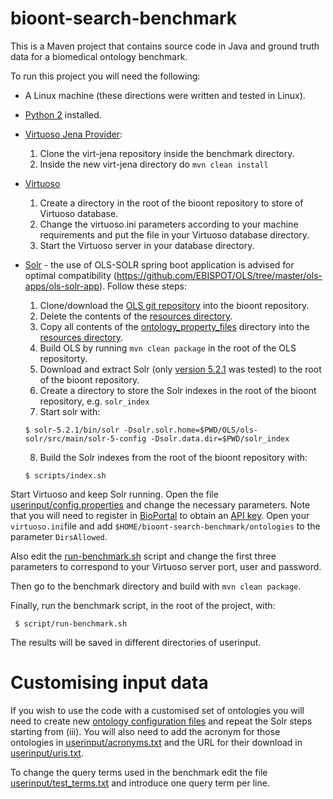 # bioont-search-benchmark
This is a Maven project that contains source code in Java and ground truth data for a biomedical ontology benchmark.

To run this project you will need the following:
* A Linux machine (these directions were written and tested in Linux).
* [Python 2](https://www.python.org/downloads/) installed.
* [Virtuoso Jena Provider](https://github.com/srdc/virt-jena):
    1. Clone the virt-jena repository inside the benchmark directory.
    2. Inside the new virt-jena directory do `mvn clean install`
* [Virtuoso](https://virtuoso.openlinksw.com/dataspace/doc/dav/wiki/Main/)
    1. Create a directory in the root of the bioont repository to store of Virtuoso database.
    2. Change the virtuoso.ini parameters according to your machine requirements and put the file in your Virtuoso database directory.
    3. Start the Virtuoso server in your database directory.
* [Solr](http://lucene.apache.org/solr/) - the use of OLS-SOLR spring boot application is advised for optimal compatibility (https://github.com/EBISPOT/OLS/tree/master/ols-apps/ols-solr-app). Follow these steps:
    1. Clone/download the [OLS git repository](https://github.com/EBISPOT/OLS) into the bioont repository.
    2. Delete the contents of the [resources directory](https://github.com/EBISPOT/OLS/tree/master/ols-apps/ols-solr-app/src/main/resources).
    3. Copy all contents of the [ontology_property_files](https://github.com/danielapoliveira/bioont-search-benchmark/tree/master/userinput/ontology_properties_files) directory into the [resources directory](https://github.com/EBISPOT/OLS/tree/master/ols-apps/ols-solr-app/src/main/resources).
    4. Build OLS by running `mvn clean package` in the root of the OLS repositorty.
    5. Download and extract Solr (only [version 5.2.1](http://archive.apache.org/dist/lucene/solr/5.2.1/) was tested) to the root of the bioont repository.
    6. Create a directory to store the Solr indexes in the root of the bioont repository, e.g. `solr_index`
    7. Start solr with:
   
    `$ solr-5.2.1/bin/solr -Dsolr.solr.home=$PWD/OLS/ols-solr/src/main/solr-5-config -Dsolr.data.dir=$PWD/solr_index`
    
    8. Build the Solr indexes from the root of the bioont repository with:
    
    `$ scripts/index.sh`    
    
Start Virtuoso and keep Solr running. Open the file [userinput/config.properties](https://github.com/danielapoliveira/bioont-search-benchmark/blob/master/userinput/config.properties) and change the necessary parameters. Note that you will need to register in [BioPortal](https://bioportal.bioontology.org/) to obtain an [API key](https://bioportal.bioontology.org/help#Getting_an_API_key).
Open your `virtuoso.ini`file and add `$HOME/bioont-search-benchmark/ontologies` to the parameter `DirsAllowed`.

Also edit the [run-benchmark.sh](https://github.com/danielapoliveira/bioont-search-benchmark/blob/master/script/run-benchmark.sh) script and change the first three parameters to correspond to your Virtuoso server port, user and password.

Then go to the benchmark directory and build with `mvn clean package`.

 Finally, run the benchmark script, in the root of the project, with:

     $ script/run-benchmark.sh

The results will be saved in different directories of userinput.

# Customising input data
If you wish to use the code with a customised set of ontologies you will need to create new [ontology configuration files](https://github.com/danielapoliveira/bioont-search-benchmark/tree/master/userinput/ontology_properties_files) and repeat the Solr steps starting from (iii). You will also need to add the acronym for those ontologies in [userinput/acronyms.txt](https://github.com/danielapoliveira/bioont-search-benchmark/blob/master/userinput/acronyms.txt) and the URL for their download in [userinput/uris.txt](https://github.com/danielapoliveira/bioont-search-benchmark/blob/master/userinput/uris.txt).

To change the query terms used in the benchmark edit the file [userinput/test_terms.txt](https://github.com/danielapoliveira/bioont-search-benchmark/tree/master/userinput/test_terms.txt) and introduce one query term per line.
    

 






